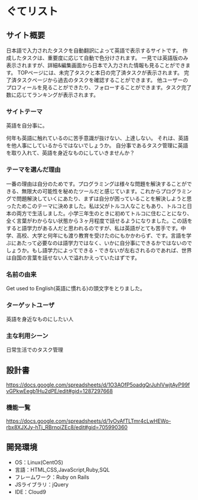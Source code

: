# ぐてリスト

## サイト概要
日本語で入力されたタスクを自動翻訳によって英語で表示するサイトです。
作成したタスクは、重要度に応じて自動で色分けされます。
一見では英語版のみ表示されますが、詳細&編集画面から日本で入力された情報も見ることができます。
TOPページには、未完了タスクと本日の完了済タスクが表示されます。
完了済タスクページから過去のタスクを確認することができます。
他ユーザーのプロフィールを見ることができたり、フォローすることができます。タスク完了数に応じてランキングが表示されます。

### サイトテーマ
英語を自分事に。

何年も英語に触れているのに苦手意識が抜けない、上達しない。
それは、英語を他人事にしているからではないでしょうか。
自分事であるタスク管理に英語を取り入れて、英語を身近なものにしていきませんか？

### テーマを選んだ理由
一番の理由は自分のためです。プログラミングは様々な問題を解決することができる、無限大の可能性を秘めたツールだと感じています。これからプログラミングで問題解決していくにあたり、まずは自分が困っていることを解決しようと思ったためこのテーマに決めました。私は父がトルコ人なこともあり、トルコと日本の両方で生活しました。小学三年生のときに初めてトルコに住むことになり、全く言葉がわからない状態から３ヶ月程度で話せるようになりました。この話をすると語学力がある人だと思われるのですが、私は英語がとても苦手です。中学、高校、大学と何年にも渡り教育を受けたのにもかかわらず、です。言語を学ぶにあたって必要なのは語学力ではなく、いかに自分事にできるかではないのでしょうか。もし語学力によってできる・できないが左右されるのであれば、世界は自国の言葉を話せない人で溢れかえっていたはずです。

### 名前の由来
Get used to English(英語に慣れる)の頭文字をとりました。

### ターゲットユーザ
英語を身近なものにしたい人

### 主な利用シーン
日常生活でのタスク管理

## 設計書
https://docs.google.com/spreadsheets/d/1O3AOfP5oadgQrJuhIVwjtAyP99fvGPkwEegb1Hu2dPE/edit#gid=1287297668

### 機能一覧
https://docs.google.com/spreadsheets/d/1yOyAfTLTmr4cLwHEWo-rbx8XJXJy-hTj_RBrnoiZEc8/edit#gid=705990360

## 開発環境
- OS：Linux(CentOS)
- 言語：HTML,CSS,JavaScript,Ruby,SQL
- フレームワーク：Ruby on Rails
- JSライブラリ：jQuery
- IDE：Cloud9
